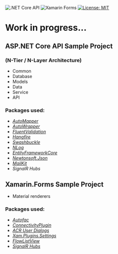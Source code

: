 ![.NET Core API](https://github.com/arditmezini/api-core/workflows/.NET%20Core%20API/badge.svg)
![Xamarin Forms](https://github.com/arditmezini/api-core/workflows/Xamarin%20Forms/badge.svg)
[![License: MIT](https://img.shields.io/badge/License-MIT-green.svg)](https://github.com/arditmezini/api-core/blob/master/LICENSE)

# Work in progress...

## ASP.NET Core API Sample Project

### (N-Tier / N-Layer Architecture)
 - Common
 - Database
 - Models
 - Data
 - Service
 - API
 
 ### Packages used:
 - *[AutoMapper](https://github.com/AutoMapper/AutoMapper)*
 - *[AutoWrapper](https://github.com/proudmonkey/AutoWrapper)*
 - *[FluentValidation](https://github.com/FluentValidation/FluentValidation)*
 - *[Hangfire](https://github.com/HangfireIO/Hangfire)*
 - *[Swashbuckle](https://github.com/domaindrivendev/Swashbuckle)*
 - *[NLog](https://github.com/NLog/NLog)*
 - *[EntityFrameworkCore](https://github.com/dotnet/efcore)*
 - *[Newtonsoft.Json](https://github.com/JamesNK/Newtonsoft.Json)*
 - *[MailKit](https://github.com/jstedfast/MailKit)*
 - *SignalR Hubs*
 
 ## Xamarin.Forms Sample Project 
 - Material renderers
 ### Packages used:
 - *[Autofac](https://github.com/autofac/Autofac)*
 - *[ConnectivityPlugin](https://github.com/jamesmontemagno/ConnectivityPlugin)*
 - *[ACR User Dialogs](https://github.com/aritchie/userdialogs)*
 - *[Xam.Plugins.Settings](https://github.com/jamesmontemagno/SettingsPlugin)*
 - *[FlowListView](https://github.com/daniel-luberda/DLToolkit.Forms.Controls/tree/master/FlowListView)*
 - *[SignalR Hubs](https://www.nuget.org/packages/Microsoft.AspNetCore.SignalR.Client)*
